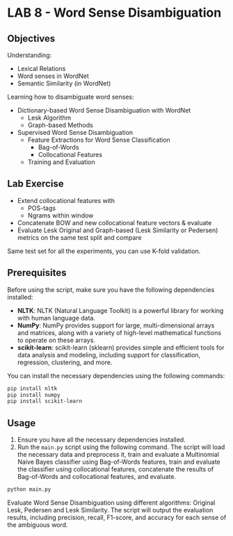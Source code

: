 # LAB 8 - Word Sense Disambiguation

## Objectives
Understanding:
- Lexical Relations
- Word senses in WordNet
- Semantic Similarity (in WordNet)

Learning how to disambiguate word senses:
- Dictionary-based Word Sense Disambiguation with WordNet
    - Lesk Algorithm
    - Graph-based Methods
- Supervised Word Sense Disambiguation
  - Feature Extractions for Word Sense Classification
    - Bag-of-Words
    - Collocational Features
  - Training and Evaluation

## Lab Exercise
- Extend collocational features with
    - POS-tags
    - Ngrams within window
- Concatenate BOW and new collocational feature vectors & evaluate
- Evaluate Lesk Original and Graph-based (Lesk Similarity or Pedersen) metrics on the same test split and compare

Same test set for all the experiments, you can use K-fold validation.

## Prerequisites
Before using the script, make sure you have the following dependencies installed:
- **NLTK**: NLTK (Natural Language Toolkit) is a powerful library for working with human language data.
- **NumPy**: NumPy provides support for large, multi-dimensional arrays and matrices, along with a variety of high-level mathematical functions to operate on these arrays.
- **scikit-learn**: scikit-learn (sklearn) provides simple and efficient tools for data analysis and modeling, including support for classification, regression, clustering, and more.

You can install the necessary dependencies using the following commands:
```bash
pip install nltk
pip install numpy
pip install scikit-learn
```

## Usage
1. Ensure you have all the necessary dependencies installed.
2. Run the `main.py` script using the following command. The script will load the necessary data and preprocess it, train and evaluate a Multinomial Naive Bayes classifier using Bag-of-Words features, train and evaluate the classifier using collocational features, concatenate the results of Bag-of-Words and collocational features, and evaluate.
```bash
python main.py
```
Evaluate Word Sense Disambiguation using different algorithms: Original Lesk, Pedersen and Lesk Similarity.
The script will output the evaluation results, including precision, recall, F1-score, and accuracy for each sense of the ambiguous word.
